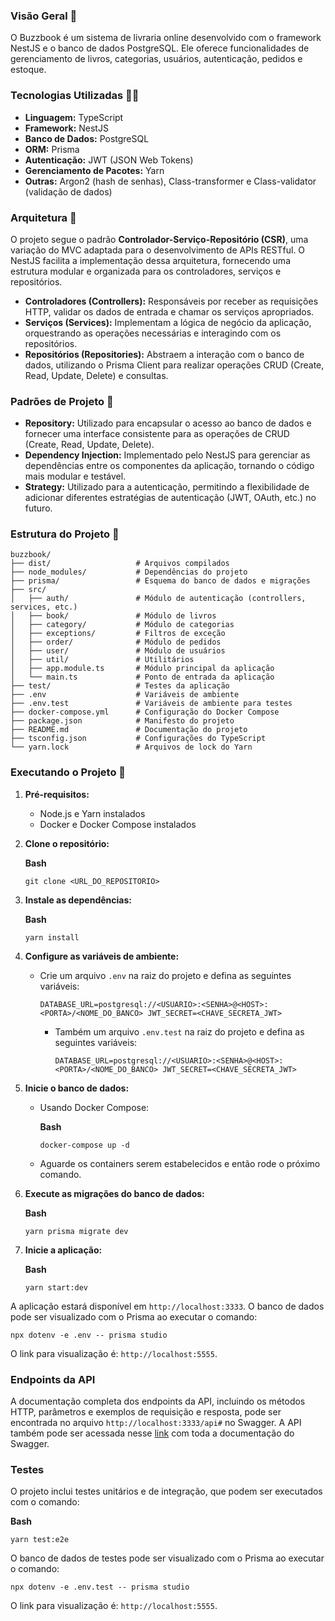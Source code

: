 ### Visão Geral :eyes:

O Buzzbook é um sistema de livraria online desenvolvido com o framework NestJS e o banco de dados PostgreSQL. Ele oferece funcionalidades de gerenciamento de livros, categorias, usuários, autenticação, pedidos e estoque. 

### Tecnologias Utilizadas :woman_technologist:

- **Linguagem:** TypeScript
- **Framework:** NestJS
- **Banco de Dados:** PostgreSQL
- **ORM:** Prisma
- **Autenticação:** JWT (JSON Web Tokens)
- **Gerenciamento de Pacotes:** Yarn
- **Outras:** Argon2 (hash de senhas), Class-transformer e Class-validator (validação de dados)

### Arquitetura :triangular_ruler:

O projeto segue o padrão **Controlador-Serviço-Repositório (CSR)**, uma variação do MVC adaptada para o desenvolvimento de APIs RESTful. O NestJS facilita a implementação dessa arquitetura, fornecendo uma estrutura modular e organizada para os controladores, serviços e repositórios.

- **Controladores (Controllers):** Responsáveis por receber as requisições HTTP, validar os dados de entrada e chamar os serviços apropriados.
- **Serviços (Services):** Implementam a lógica de negócio da aplicação, orquestrando as operações necessárias e interagindo com os repositórios.
- **Repositórios (Repositories):** Abstraem a interação com o banco de dados, utilizando o Prisma Client para realizar operações CRUD (Create, Read, Update, Delete) e consultas.

### Padrões de Projeto :straight_ruler:

- **Repository:** Utilizado para encapsular o acesso ao banco de dados e fornecer uma interface consistente para as operações de CRUD (Create, Read, Update, Delete).
- **Dependency Injection:** Implementado pelo NestJS para gerenciar as dependências entre os componentes da aplicação, tornando o código mais modular e testável.
- **Strategy:** Utilizado para a autenticação, permitindo a flexibilidade de adicionar diferentes estratégias de autenticação (JWT, OAuth, etc.) no futuro.

### Estrutura do Projeto :construction:
`````
buzzbook/
├── dist/                   # Arquivos compilados
├── node_modules/           # Dependências do projeto
├── prisma/                 # Esquema do banco de dados e migrações
├── src/
│   ├── auth/               # Módulo de autenticação (controllers, services, etc.)
│   ├── book/               # Módulo de livros
│   ├── category/           # Módulo de categorias
│   ├── exceptions/         # Filtros de exceção
│   ├── order/              # Módulo de pedidos
│   ├── user/               # Módulo de usuários
│   ├── util/               # Utilitários
│   ├── app.module.ts       # Módulo principal da aplicação
│   └── main.ts             # Ponto de entrada da aplicação
├── test/                   # Testes da aplicação
├── .env                    # Variáveis de ambiente
├── .env.test               # Variáveis de ambiente para testes
├── docker-compose.yml      # Configuração do Docker Compose
├── package.json            # Manifesto do projeto
├── README.md               # Documentação do projeto
├── tsconfig.json           # Configurações do TypeScript
└── yarn.lock               # Arquivos de lock do Yarn
`````
### **Executando o Projeto** :traffic_light:

1. **Pré-requisitos:**
    - Node.js e Yarn instalados
    - Docker e Docker Compose instalados
2. **Clone o repositório:**
    
    **Bash**
    
    `git clone <URL_DO_REPOSITORIO>`
    
3. **Instale as dependências:**
    
    **Bash**
    
    `yarn install`
    
4. **Configure as variáveis de ambiente:**
    - Crie um arquivo `.env` na raiz do projeto e defina as seguintes variáveis:
        
        `DATABASE_URL=postgresql://<USUARIO>:<SENHA>@<HOST>:<PORTA>/<NOME_DO_BANCO>
        JWT_SECRET=<CHAVE_SECRETA_JWT>`
      - Também um arquivo `.env.test` na raiz do projeto e defina as seguintes variáveis:
        
        `DATABASE_URL=postgresql://<USUARIO>:<SENHA>@<HOST>:<PORTA>/<NOME_DO_BANCO>
        JWT_SECRET=<CHAVE_SECRETA_JWT>`
        
5. **Inicie o banco de dados:**
    - Usando Docker Compose:
        
        **Bash**
        
        `docker-compose up -d`
   - Aguarde os containers serem estabelecidos e então rode o próximo comando.

6. **Execute as migrações do banco de dados:**
    
    **Bash**
    
    `yarn prisma migrate dev`
    
7. **Inicie a aplicação:**
    
    **Bash**
    
    `yarn start:dev`
    

A aplicação estará disponível em `http://localhost:3333`. O banco de dados pode ser visualizado com o Prisma ao executar o comando: 

`npx dotenv -e .env -- prisma studio`

O link para visualização é: `http://localhost:5555`.

### **Endpoints da API**

A documentação completa dos endpoints da API, incluindo os métodos HTTP, parâmetros e exemplos de requisição e resposta, pode ser encontrada no arquivo `http://localhost:3333/api#` no Swagger. A API também pode ser acessada nesse [link](https://buzzbookapi-production.up.railway.app/api) com toda a documentação do Swagger.

### **Testes**

O projeto inclui testes unitários e de integração, que podem ser executados com o comando:

**Bash**

`yarn test:e2e`

O banco de dados de testes pode ser visualizado com o Prisma ao executar o comando:

`npx dotenv -e .env.test -- prisma studio`

O link para visualização é: `http://localhost:5555`.

